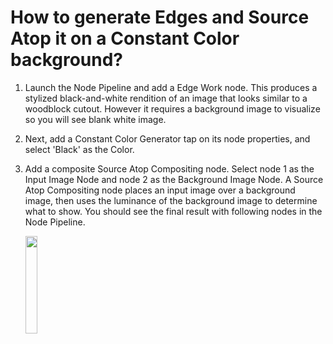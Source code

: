 # How to generate Edges and Source Atop it on a Constant Color background?

1. Launch the Node Pipeline and add a Edge Work node. This produces a stylized black-and-white rendition of an image that looks similar to a woodblock cutout. However it requires a background image to visualize so you will see blank white image.

2. Next, add a Constant Color Generator tap on its node properties, and select 'Black' as the Color.  

3. Add a composite Source Atop Compositing node. Select node 1 as the Input Image Node and node 2 as the Background Image Node. A Source Atop Compositing node places an input image over a background image, then uses the luminance of the background image to determine what to show. You should see the final result with following nodes in the Node Pipeline. 

   <img src="https://user-images.githubusercontent.com/47021297/187807894-deb28d9b-3454-4762-a3fd-f8c530cf6045.PNG" width="20%" height="20%">
